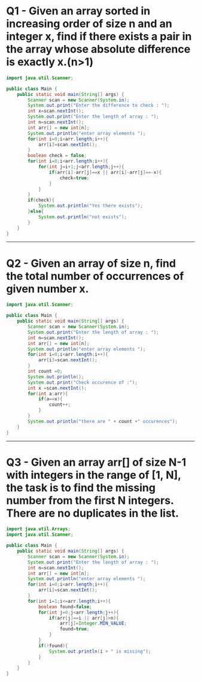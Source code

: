 # Q1 - Given an array sorted in increasing order of size n and an integer x, find if there exists a pair in the array whose absolute difference is exactly x.(n>1)
```java
import java.util.Scanner;

public class Main {
    public static void main(String[] args) {
        Scanner scan = new Scanner(System.in);
        System.out.print("Enter the difference to check : ");
        int x=scan.nextInt();
        System.out.print("Enter the length of array : ");
        int n=scan.nextInt();
        int arr[] = new int[n];
        System.out.println("enter array elements ");
        for(int i=0;i<arr.length;i++){
            arr[i]=scan.nextInt();
        }
        boolean check = false;
        for(int i=0;i<arr.length;i++){
            for(int j=i+1;j<arr.length;j++){
                if(arr[i]-arr[j]==x || arr[i]-arr[j]==-x){
                    check=true;
                }
            }
        }
        if(check){
            System.out.println("Yes there exists");
        }else{
            System.out.println("not exists");
        }
    }
}
```
___
# Q2 - Given an array of size n, find the total number of occurrences of given number x.
```java
import java.util.Scanner;

public class Main {
    public static void main(String[] args) {
        Scanner scan = new Scanner(System.in);
        System.out.print("Enter the length of array : ");
        int n=scan.nextInt();
        int arr[] = new int[n];
        System.out.println("enter array elements ");
        for(int i=0;i<arr.length;i++){
            arr[i]=scan.nextInt();
        }
        int count =0;
        System.out.println();
        System.out.print("Check occurence of :");
        int x =scan.nextInt();
        for(int a:arr){
            if(a==x){
                count++;
            }
        }
        System.out.println("there are " + count +" occurences");
    }
}
```
___
# Q3 - Given an array arr[] of size N-1 with integers in the range of [1, N], the task is to find the missing number from the first N integers. There are no duplicates in the list.
```java
import java.util.Arrays;
import java.util.Scanner;

public class Main {
    public static void main(String[] args) {
        Scanner scan = new Scanner(System.in);
        System.out.print("Enter the length of array : ");
        int n=scan.nextInt();
        int arr[] = new int[n];
        System.out.println("enter array elements ");
        for(int i=0;i<arr.length;i++){
            arr[i]=scan.nextInt();
        }
        for(int i=1;i<=arr.length;i++){
            boolean found=false;
            for(int j=0;j<arr.length;j++){
                if(arr[j]==i || arr[j]>n){
                    arr[j]=Integer.MIN_VALUE;
                    found=true;
                }
            }
            if(!found){
                System.out.println(i + " is missing");
            }
        }
    }
}
```